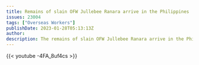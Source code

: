 ```yaml
---
title: Remains of slain OFW Jullebee Ranara arrive in the Philippines
issues: 23004
tags: ["Overseas Workers"]
publishDate: 2023-01-28T05:13:13Z
author: 
description: The remains of slain OFW Jullebee Ranara arrive in the Philippines from Kuwait. Her family has requested an autopsy to be conducted by the NBI.
---
```



{{< youtube -4FA_8uf4cs >}}
